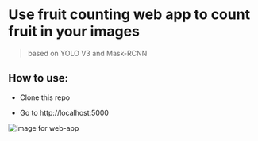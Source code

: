 # Use fruit counting web app to count fruit in your images

> based on YOLO V3 and Mask-RCNN


## How to use:

- Clone this repo 

- Go to http://localhost:5000


![image for web-app](https://github.com/HaochenQ/Fruit-Recognition-and-Counting/blob/master/web-app/Screen%20Shot%202020-02-24%20at%206.13.50%20am.png)


